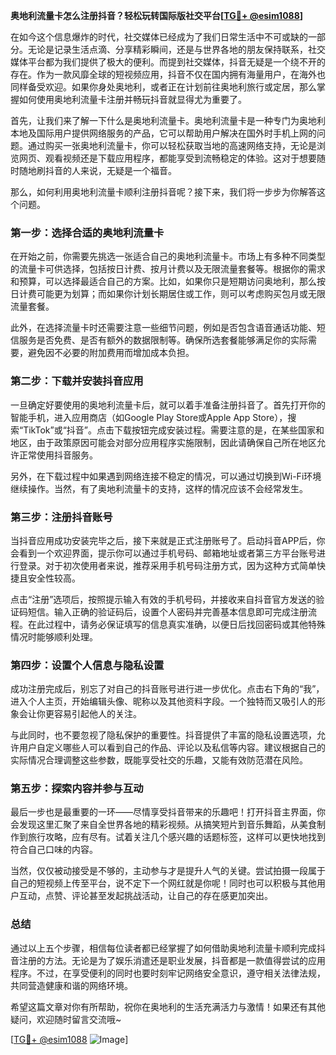 **奥地利流量卡怎么注册抖音？轻松玩转国际版社交平台[[TG💪+ @esim1088](https://t.me/s/esim1088)]**

在如今这个信息爆炸的时代，社交媒体已经成为了我们日常生活中不可或缺的一部分。无论是记录生活点滴、分享精彩瞬间，还是与世界各地的朋友保持联系，社交媒体平台都为我们提供了极大的便利。而提到社交媒体，抖音无疑是一个绕不开的存在。作为一款风靡全球的短视频应用，抖音不仅在国内拥有海量用户，在海外也同样备受欢迎。如果你身处奥地利，或者正在计划前往奥地利旅行或定居，那么掌握如何使用奥地利流量卡注册并畅玩抖音就显得尤为重要了。

首先，让我们来了解一下什么是奥地利流量卡。奥地利流量卡是一种专门为奥地利本地及国际用户提供网络服务的产品，它可以帮助用户解决在国外时手机上网的问题。通过购买一张奥地利流量卡，你可以轻松获取当地的高速网络支持，无论是浏览网页、观看视频还是下载应用程序，都能享受到流畅稳定的体验。这对于想要随时随地刷抖音的人来说，无疑是一个福音。

那么，如何利用奥地利流量卡顺利注册抖音呢？接下来，我们将一步步为你解答这个问题。

### 第一步：选择合适的奥地利流量卡

在开始之前，你需要先挑选一张适合自己的奥地利流量卡。市场上有多种不同类型的流量卡可供选择，包括按日计费、按月计费以及无限流量套餐等。根据你的需求和预算，可以选择最适合自己的方案。比如，如果你只是短期访问奥地利，那么按日计费可能更为划算；而如果你计划长期居住或工作，则可以考虑购买包月或无限流量套餐。

此外，在选择流量卡时还需要注意一些细节问题，例如是否包含语音通话功能、短信服务是否免费、是否有额外的数据限制等。确保所选套餐能够满足你的实际需要，避免因不必要的附加费用而增加成本负担。

### 第二步：下载并安装抖音应用

一旦确定好要使用的奥地利流量卡后，就可以着手准备注册抖音了。首先打开你的智能手机，进入应用商店（如Google Play Store或Apple App Store），搜索“TikTok”或“抖音”。点击下载按钮完成安装过程。需要注意的是，在某些国家和地区，由于政策原因可能会对部分应用程序实施限制，因此请确保自己所在地区允许正常使用抖音服务。

另外，在下载过程中如果遇到网络连接不稳定的情况，可以通过切换到Wi-Fi环境继续操作。当然，有了奥地利流量卡的支持，这样的情况应该不会经常发生。

### 第三步：注册抖音账号

当抖音应用成功安装完毕之后，接下来就是正式注册账号了。启动抖音APP后，你会看到一个欢迎界面，提示你可以通过手机号码、邮箱地址或者第三方平台账号进行登录。对于初次使用者来说，推荐采用手机号码注册方式，因为这种方式简单快捷且安全性较高。

点击“注册”选项后，按照提示输入有效的手机号码，并接收来自抖音官方发送的验证码短信。输入正确的验证码后，设置个人密码并完善基本信息即可完成注册流程。在此过程中，请务必保证填写的信息真实准确，以便日后找回密码或其他特殊情况时能够顺利处理。

### 第四步：设置个人信息与隐私设置

成功注册完成后，别忘了对自己的抖音账号进行进一步优化。点击右下角的“我”，进入个人主页，开始编辑头像、昵称以及其他资料字段。一个独特而又吸引人的形象会让你更容易引起他人的关注。

与此同时，也不要忽视了隐私保护的重要性。抖音提供了丰富的隐私设置选项，允许用户自定义哪些人可以看到自己的作品、评论以及私信等内容。建议根据自己的实际情况合理调整这些参数，既能享受社交的乐趣，又能有效防范潜在风险。

### 第五步：探索内容并参与互动

最后一步也是最重要的一环——尽情享受抖音带来的乐趣吧！打开抖音主界面，你会发现这里汇聚了来自全世界各地的精彩视频。从搞笑短片到音乐舞蹈，从美食制作到旅行攻略，应有尽有。试着关注几个感兴趣的话题标签，这样可以更快地找到符合自己口味的内容。

当然，仅仅被动接受是不够的，主动参与才是提升人气的关键。尝试拍摄一段属于自己的短视频上传至平台，说不定下一个网红就是你呢！同时也可以积极与其他用户互动，点赞、评论甚至发起挑战活动，让自己的存在感更加突出。

### 总结

通过以上五个步骤，相信每位读者都已经掌握了如何借助奥地利流量卡顺利完成抖音注册的方法。无论是为了娱乐消遣还是职业发展，抖音都是一款值得尝试的应用程序。不过，在享受便利的同时也要时刻牢记网络安全意识，遵守相关法律法规，共同营造健康和谐的网络环境。

希望这篇文章对你有所帮助，祝你在奥地利的生活充满活力与激情！如果还有其他疑问，欢迎随时留言交流哦~

[[TG💪+ @esim1088](https://t.me/s/esim1088) ![Image](https://i.postimg.cc/4NQfJmqS/Snipaste-2025-05-13-00-14-12.png)]